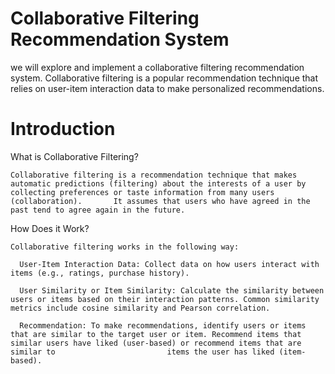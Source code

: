# Collaborative Filtering Recommendation System 

we will explore and implement a collaborative filtering recommendation system. Collaborative filtering is a popular recommendation technique that relies on user-item interaction data to make personalized recommendations.

# Introduction 

What is Collaborative Filtering?

    Collaborative filtering is a recommendation technique that makes automatic predictions (filtering) about the interests of a user by collecting preferences or taste information from many users (collaboration).       It assumes that users who have agreed in the past tend to agree again in the future.

How Does it Work?

    Collaborative filtering works in the following way:

      User-Item Interaction Data: Collect data on how users interact with items (e.g., ratings, purchase history).

      User Similarity or Item Similarity: Calculate the similarity between users or items based on their interaction patterns. Common similarity metrics include cosine similarity and Pearson correlation.

      Recommendation: To make recommendations, identify users or items that are similar to the target user or item. Recommend items that similar users have liked (user-based) or recommend items that are similar to                         items the user has liked (item-based).

